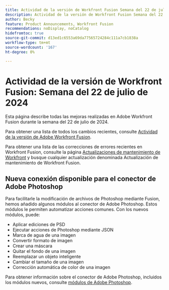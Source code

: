 ```yaml
---
title: Actividad de la versión de Workfront Fusion Semana del 22 de julio de 2024
description: Actividad de la versión de Workfront Fusion Semana del 22 de julio de 2024
author: Becky
feature: Product Announcements, Workfront Fusion
recommendations: noDisplay, noCatalog
hidefromtoc: true
source-git-commit: d13ed1c6553a69da77565724284c111a7cb1838a
workflow-type: tm+mt
source-wordcount: '167'
ht-degree: 0%

---
```


# Actividad de la versión de Workfront Fusion: Semana del 22 de julio de 2024

Esta página describe todas las mejoras realizadas en Adobe Workfront Fusion durante la semana del 22 de julio de 2024.

Para obtener una lista de todos los cambios recientes, consulte [Actividad de la versión de Adobe Workfront Fusion](../../../product-announcements/product-releases/fusion-release-activity/fusion-release-activity.md).

Para obtener una lista de las correcciones de errores recientes en Workfront Fusion, consulte la página [Actualizaciones de mantenimiento de Workfront](https://experienceleague.adobe.com/docs/workfront-known-issues/releases/current-updates.html) y busque cualquier actualización denominada Actualización de mantenimiento de Workfront Fusion.

## Nueva conexión disponible para el conector de Adobe Photoshop

Para facilitarle la modificación de archivos de Photoshop mediante Fusion, hemos añadido algunos módulos al conector de Adobe Photoshop. Estos módulos le permiten automatizar acciones comunes. Con los nuevos módulos, puede:

* Aplicar ediciones de PSD
* Ejecutar acciones de Photoshop mediante JSON
* Marca de agua de una imagen
* Convertir formato de imagen
* Crear una máscara
* Quitar el fondo de una imagen
* Reemplazar un objeto inteligente
* Cambiar el tamaño de una imagen
* Corrección automática de color de una imagen

Para obtener información sobre el conector de Adobe Photoshop, incluidos los módulos nuevos, consulte [módulos de Adobe Photoshop](/help/quicksilver/workfront-fusion/apps-and-their-modules/adobe-photoshop-modules.md).


